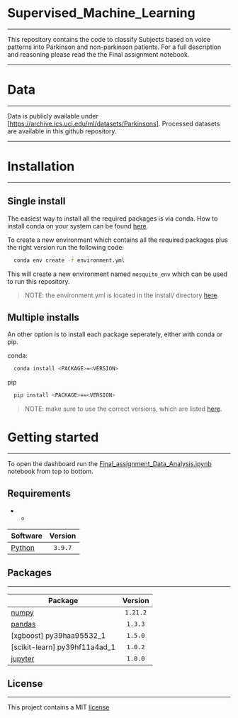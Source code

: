 # Supervised_Machine_Learning
***
This repository contains the code to classify Subjects based on voice patterns into Parkinson and non-parkinson patients. For a full description and reasoning please read the the Final assignment notebook. 

***
# Data
***
Data is publicly available under [https://archive.ics.uci.edu/ml/datasets/Parkinsons]. Processed datasets are available in this github repository.
***

# Installation
***
## Single install
The easiest way to install all the required packages is via conda. How to install conda on your system can be found [here](https://docs.anaconda.com/anaconda/install/index.html).

To create a new environment which contains all the required packages plus the right version run the following code:

```bash
  conda env create -f environment.yml
```

This will create a new environment named `mosquito_env` which can be used to run this repository.

> NOTE: the environment.yml is located in the install/ directory [here](install/environment.yml).

## Multiple installs
An other option is to install each package seperately, either with conda or pip.

conda:
```bash
  conda install <PACKAGE>=<VERSION>
```

pip
```bash
  pip install <PACKAGE>==<VERSION>
```

> NOTE: make sure to use the correct versions, which are listed [here](#packages).

# Getting started
* * *
To open the dashboard run the [Final_assignment_Data_Analysis.ipynb](analysis/Final_assignment_Data_Analysis.ipynb) notebook from top to bottom.


## Requirements
* * 
| Software                          | Version  |
| --------------------------------- | :------: |
| [Python](https://www.python.org/) | `3.9.7`  |    


## Packages
* * *
| Package                                              | Version  |
| ---------------------------------------------------- | :------: |
| [numpy](https://numpy.org/)                          | `1.21.2` |
| [pandas](https://pandas.pydata.org/)                 | `1.3.3`  |
| [xgboost]  py39haa95532_1                            | `1.5.0`  | 
| [scikit-learn]    py39hf11a4ad_1                     | `1.0.2`  |            
| [jupyter](https://jupyter.org/)                      | `1.0.0`  |




## License
* * * 
This project contains a MIT [license](./LICENSE.md)
